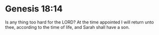 # Genesis 18:14

Is any thing too hard for the LORD? At the time appointed I will return unto thee, according to the time of life, and Sarah shall have a son.